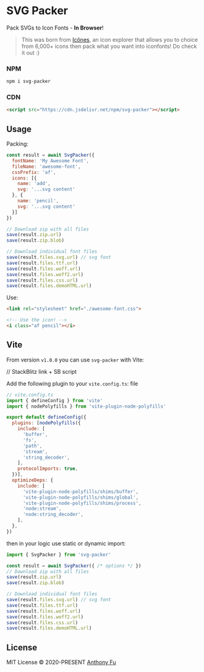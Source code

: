 # SVG Packer

Pack SVGs to Icon Fonts - **In Browser**!

> This was born from [Icônes](https://github.com/antfu-collective/icones), an icon explorer that allows you to choice from 6,000+ icons then pack what you want into iconfonts! Do check it out :)

### NPM

```bash
npm i svg-packer
```

### CDN

```html
<script src="https://cdn.jsdelivr.net/npm/svg-packer"></script>
```

## Usage

Packing:

```js
const result = await SvgPacker({
  fontName: 'My Awesome Font',
  fileName: 'awesome-font',
  cssPrefix: 'af',
  icons: [{
    name: 'add',
    svg: '...svg content'
  }, {
    name: 'pencil',
    svg: '...svg content'
  }]
})

// Download zip with all files
save(result.zip.url)
save(result.zip.blob)

// Download individual font files
save(result.files.svg.url) // svg font
save(result.files.ttf.url)
save(result.files.woff.url)
save(result.files.woff2.url)
save(result.files.css.url)
save(result.files.demoHTML.url)
```

Use:

```html
<link rel="stylesheet" href="./awesome-font.css">

<!-- Use the icon! -->
<i class="af pencil"></i>
```

## Vite

From version `v1.0.0` you can use `svg-packer` with Vite:

// StackBlitz link + SB script

Add the following plugin to your `vite.config.ts`: file

```js
// vite.config.ts
import { defineConfig } from 'vite'
import { nodePolyfills } from 'vite-plugin-node-polyfills'

export default defineConfig({
  plugins: [nodePolyfills({
    include: [
      'buffer',
      'fs',
      'path',
      'stream',
      'string_decoder',
    ],
    protocolImports: true,
  })],
  optimizeDeps: {
    include: [
      'vite-plugin-node-polyfills/shims/buffer',
      'vite-plugin-node-polyfills/shims/global',
      'vite-plugin-node-polyfills/shims/process',
      'node:stream',
      'node:string_decoder',
    ],
  },
})
```

then in your logic use static or dynamic import:

```ts
import { SvgPacker } from 'svg-packer'

const result = await SvgPacker({ /* options */ })
// Download zip with all files
save(result.zip.url)
save(result.zip.blob)

// Download individual font files
save(result.files.svg.url) // svg font
save(result.files.ttf.url)
save(result.files.woff.url)
save(result.files.woff2.url)
save(result.files.css.url)
save(result.files.demoHTML.url)
```

## License

MIT License © 2020-PRESENT [Anthony Fu](https://github.com/antfu)

